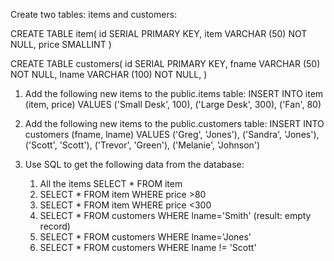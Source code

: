 Create two tables: items and customers:

CREATE TABLE item(
 id SERIAL PRIMARY KEY,
 item VARCHAR (50) NOT NULL,
 price SMALLINT
)

CREATE TABLE customers(
 id SERIAL PRIMARY KEY,
 fname VARCHAR (50) NOT NULL,
 lname VARCHAR (100) NOT NULL,
)


1. Add the following new items to the public.items table:
INSERT INTO item (item, price)
VALUES
('Small Desk', 100),
('Large Desk', 300),
('Fan', 80)


2. Add the following new items to the public.customers table:
INSERT INTO customers (fname, lname)
VALUES
('Greg', 'Jones'),
('Sandra', 'Jones'),
('Scott', 'Scott'),
('Trevor', 'Green'),
('Melanie', 'Johnson')


3. Use SQL to get the following data from the database:
    1. All the items
        SELECT * FROM item
    2. SELECT * FROM item WHERE price >80
    3. SELECT * FROM item WHERE price <300
    4. SELECT * FROM customers WHERE lname='Smith' (result: empty record)
    5. SELECT * FROM customers WHERE lname='Jones'
    6. SELECT * FROM customers WHERE lname != 'Scott'